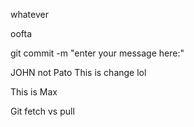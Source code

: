 whatever

oofta

git commit -m "enter your message here:"

JOHN not Pato This is change lol

This is Max

Git fetch vs pull
